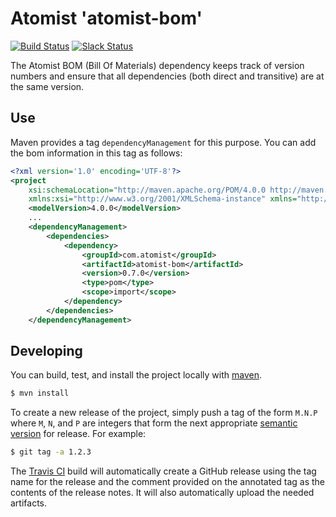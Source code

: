 # Atomist 'atomist-bom'

[![Build Status](https://travis-ci.org/atomist/atomist-bom.svg?branch=master)](https://travis-ci.org/atomist/atomist-bom)
[![Slack Status](https://join.atomist.com/badge.svg)](https://join.atomist.com)

The Atomist BOM (Bill Of Materials) dependency keeps track of version
numbers and ensure that all dependencies (both direct and transitive)
are at the same version.

## Use

Maven provides a tag `dependencyManagement` for this purpose. You can
add the bom information in this tag as follows:

```xml
<?xml version='1.0' encoding='UTF-8'?>
<project
    xsi:schemaLocation="http://maven.apache.org/POM/4.0.0 http://maven.apache.org/xsd/maven-4.0.0.xsd"
    xmlns:xsi="http://www.w3.org/2001/XMLSchema-instance" xmlns="http://maven.apache.org/POM/4.0.0">
    <modelVersion>4.0.0</modelVersion>
    ...
    <dependencyManagement>
        <dependencies>
            <dependency>
                <groupId>com.atomist</groupId>
                <artifactId>atomist-bom</artifactId>
                <version>0.7.0</version>
                <type>pom</type>
                <scope>import</scope>
            </dependency>
        </dependencies>
    </dependencyManagement>
```

## Developing

You can build, test, and install the project locally with [maven][].

[maven]: https://maven.apache.org/

```sh
$ mvn install
```

To create a new release of the project, simply push a tag of the form
`M.N.P` where `M`, `N`, and `P` are integers that form the next
appropriate [semantic version][semver] for release.  For example:

```sh
$ git tag -a 1.2.3
```

The [Travis CI][travis] build will automatically create a GitHub
release using the tag name for the release and the comment provided on
the annotated tag as the contents of the release notes.  It will also
automatically upload the needed artifacts.

[semver]: http://semver.org
[travis]: https://travis-ci.org/atomist/atomist-bom
